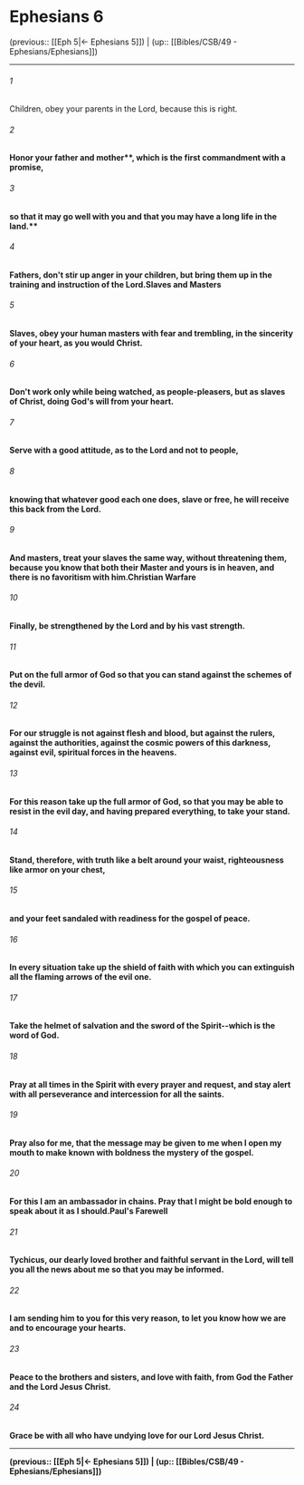 # Ephesians 6

(previous:: [[Eph 5|← Ephesians 5]]) | (up:: [[Bibles/CSB/49 - Ephesians/Ephesians]])

***


###### 1 
Children, obey your parents in the Lord, because this is right. 

###### 2 
<b class="quote">Honor your father and mother**, which is the first commandment with a promise, 

###### 3 
<b class="quote">so that it may go well with you and that you may have a long life in the land.** 

###### 4 
Fathers, don't stir up anger in your children, but bring them up in the training and instruction of the Lord.Slaves and Masters 

###### 5 
Slaves, obey your human masters with fear and trembling, in the sincerity of your heart, as you would Christ. 

###### 6 
Don't work only while being watched, as people-pleasers, but as slaves of Christ, doing God's will from your heart. 

###### 7 
Serve with a good attitude, as to the Lord and not to people, 

###### 8 
knowing that whatever good each one does, slave or free, he will receive this back from the Lord. 

###### 9 
And masters, treat your slaves the same way, without threatening them, because you know that both their Master and yours is in heaven, and there is no favoritism with him.Christian Warfare 

###### 10 
Finally, be strengthened by the Lord and by his vast strength. 

###### 11 
Put on the full armor of God so that you can stand against the schemes of the devil. 

###### 12 
For our struggle is not against flesh and blood, but against the rulers, against the authorities, against the cosmic powers of this darkness, against evil, spiritual forces in the heavens. 

###### 13 
For this reason take up the full armor of God, so that you may be able to resist in the evil day, and having prepared everything, to take your stand. 

###### 14 
Stand, therefore, with truth like a belt around your waist, righteousness like armor on your chest, 

###### 15 
and your feet sandaled with readiness for the gospel of peace. 

###### 16 
In every situation take up the shield of faith with which you can extinguish all the flaming arrows of the evil one. 

###### 17 
Take the helmet of salvation and the sword of the Spirit--which is the word of God. 

###### 18 
Pray at all times in the Spirit with every prayer and request, and stay alert with all perseverance and intercession for all the saints. 

###### 19 
Pray also for me, that the message may be given to me when I open my mouth to make known with boldness the mystery of the gospel. 

###### 20 
For this I am an ambassador in chains. Pray that I might be bold enough to speak about it as I should.Paul's Farewell 

###### 21 
Tychicus, our dearly loved brother and faithful servant in the Lord, will tell you all the news about me so that you may be informed. 

###### 22 
I am sending him to you for this very reason, to let you know how we are and to encourage your hearts. 

###### 23 
Peace to the brothers and sisters, and love with faith, from God the Father and the Lord Jesus Christ. 

###### 24 
Grace be with all who have undying love for our Lord Jesus Christ.

***

(previous:: [[Eph 5|← Ephesians 5]]) | (up:: [[Bibles/CSB/49 - Ephesians/Ephesians]])
